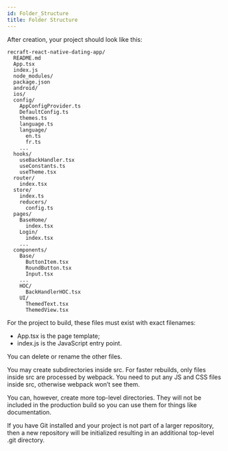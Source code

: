 ```yaml
---
id: Folder_Structure
title: Folder Structure
---
```


After creation, your project should look like this:

```
recraft-react-native-dating-app/
  README.md
  App.tsx
  index.js
  node_modules/
  package.json
  android/
  ios/
  config/
    AppConfigProvider.ts
    DefaultConfig.ts
    themes.ts
    language.ts
    language/
      en.ts
      fr.ts
    ...
  hooks/
    useBackHandler.tsx
    useConstants.ts
    useTheme.tsx
  router/
    index.tsx
  store/
    index.ts
    reducers/
      config.ts
  pages/
    BaseHome/
      index.tsx
    Login/
      index.tsx
    ...
  components/
    Base/
      ButtonItem.tsx
      RoundButton.tsx
      Input.tsx
    ...
    HOC/
      BackHandlerHOC.tsx
    UI/
      ThemedText.tsx
      ThemedView.tsx
```

For the project to build, these files must exist with exact filenames:

* App.tsx is the page template;
* index.js is the JavaScript entry point.

You can delete or rename the other files.

You may create subdirectories inside src. For faster rebuilds, only files inside src are processed by webpack. You need to put any JS and CSS files inside src, otherwise webpack won’t see them.

You can, however, create more top-level directories. They will not be included in the production build so you can use them for things like documentation.

If you have Git installed and your project is not part of a larger repository, then a new repository will be initialized resulting in an additional top-level .git directory.
